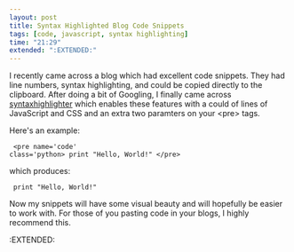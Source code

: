 ```yaml
---
layout: post
title: Syntax Highlighted Blog Code Snippets
tags: [code, javascript, syntax highlighting]
time: "21:29"
extended: ":EXTENDED:"
---
```


I recently came across a blog which had excellent code snippets.  They had line numbers, syntax highlighting, and could be copied directly to the clipboard.  After doing a bit of Googling, I finally came across [syntaxhighlighter](http://code.google.com/p/syntaxhighlighter) which enables these features with a could of lines of JavaScript and CSS and an extra two paramters on your &lt;pre> tags.

Here's an example:

<code><pre name='code' class='xml'>
&lt;pre name='code' class='python&gt;
print "Hello, World!"
&lt;/pre&gt;
</pre></code>

which produces:

<code><pre name='code' class='python'>
print "Hello, World!"
</pre></code>

Now my snippets will have some visual beauty and will hopefully be easier to work with.  For those of you pasting code in your blogs, I highly recommend this.

:EXTENDED:


